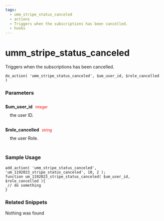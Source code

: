 ```yaml
---
tags: 
  - umm_stripe_status_canceled
  - actions
  - Triggers when the subscriptions has been cancelled.
  - hooks
---
```

# umm\_stripe\_status\_canceled
Triggers when the subscriptions has been cancelled.
<Badge text="Since 1.0.0" vertical="middle" />
``` php:no-line-numbers
do_action( 'umm_stripe_status_canceled', $um_user_id, $role_cancelled )
```
<div class='hook-sep'></div>

### Parameters

<div style='padding: 10px 0px 10px;'>
<strong>$um_user_id</strong> <span style='color:red;font-size:12px;padding: 0px 5px 0px 5px' >integer</span>
<div style="margin-left:10px;padding: 10px 5px">the user ID.</div>
</div>
<div style='padding: 10px 0px 10px;'>
<strong>$role_cancelled</strong> <span style='color:red;font-size:12px;padding: 0px 5px 0px 5px' >string</span>
<div style="margin-left:10px;padding: 10px 5px">the user Role.</div>
</div>
<div class='hook-sep'></div>



### Sample Usage

``` php:no-line-numbers
add_action( 'umm_stripe_status_canceled', 'um_1192023_stripe_status_canceled', 10, 2 );
function um_1192023_stripe_status_canceled( $um_user_id, $role_cancelled ){
 // do something
}
```
<div class='hook-sep'></div>



### Related Snippets

Nothing was found

